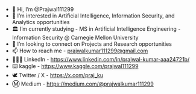 - 👋 Hi, I’m @Prajwal111299
- 👀 I’m interested in Artificial Intelligence, Information Security, and Analytics opportunities
- 🏛️ I’m currently studying - MS in Artificial Intelligence Engineering - Information Security @ Carnegie Mellon University
- 💞️ I’m looking to connect on Projects and Research opportunities
- 📫 How to reach me - prajwalkumar111299@gmail.com
- 👨🏽‍💻 LinkedIn - https://www.linkedin.com/in/prajwal-kumar-aaa24721b/
- ⌨️ kaggle - https://www.kaggle.com/prajwal111299
- 🕊️ Twitter / X - https://x.com/praj_ku
- Ⓜ️ Medium - https://medium.com/@prajwalkumar111299
<!---
Prajwal111299/Prajwal111299 is a ✨ special ✨ repository because its `README.md` (this file) appears on your GitHub profile.
You can click the Preview link to take a look at your changes.
--->
